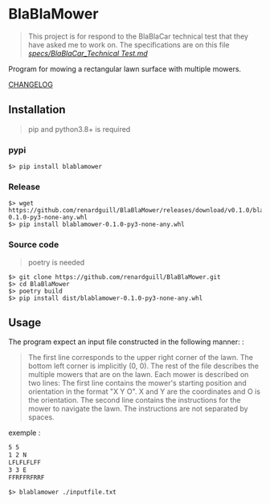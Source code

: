 # BlaBlaMower

>This project is for respond to the BlaBlaCar technical test that they have asked me to work on. The specifications are on this file [*specs/BlaBlaCar_Technical Test.md*](/specs/BlaBlaCar_Technical%20Test.md)

Program for mowing a rectangular lawn surface with multiple mowers.

[CHANGELOG](./CHANGELOG.md)

## Installation

> pip and python3.8+ is required

### pypi
```shell
$> pip install blablamower
```

### Release
```shell
$> wget https://github.com/renardguill/BlaBlaMower/releases/download/v0.1.0/blablamower-0.1.0-py3-none-any.whl
$> pip install blablamower-0.1.0-py3-none-any.whl
```

### Source code

> poetry is needed
```shell
$> git clone https://github.com/renardguill/BlaBlaMower.git
$> cd BlaBlaMower
$> poetry build
$> pip install dist/blablamower-0.1.0-py3-none-any.whl
```

## Usage

The program expect an input file constructed in the following manner: :

>The first line corresponds to the upper right corner of the lawn. The bottom left corner is
implicitly (0, 0).
The rest of the file describes the multiple mowers that are on the lawn. Each mower is described
on two lines:
The first line contains the mower's starting position and orientation in the format "X Y O". X and
Y are the coordinates and O is the orientation.
The second line contains the instructions for the mower to navigate the lawn. The instructions
are not separated by spaces.

exemple :
```txt
5 5
1 2 N
LFLFLFLFF
3 3 E
FFRFFRFRRF
```

```shell
$> blablamower ./inputfile.txt
```